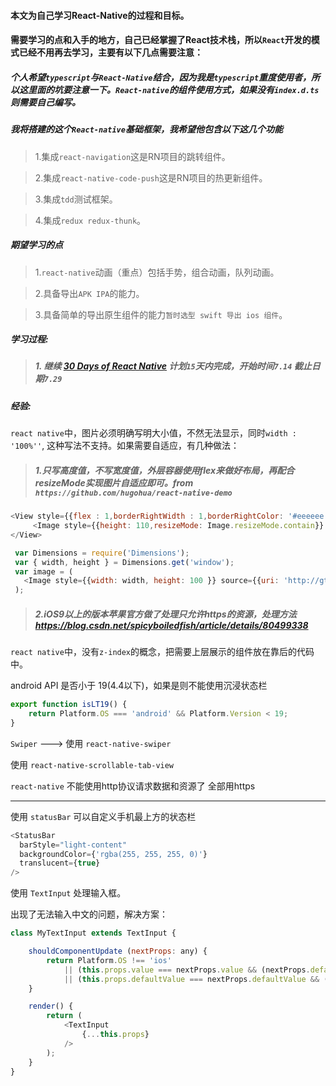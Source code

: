 #### 本文为自己学习React-Native的过程和目标。

#### 需要学习的点和入手的地方，自己已经掌握了React技术栈，所以``React``开发的模式已经不用再去学习，主要有以下几点需要注意：

##### 个人希望``typescript``与``React-Native``结合，因为我是``typescript``重度使用者，所以这里面的坑要注意一下。``React-native``的组件使用方式，如果没有``index.d.ts``则需要自己编写。

##### 我将搭建的这个``React-native``基础框架，我希望他包含以下这几个功能

> 1.集成``react-navigation``这是RN项目的跳转组件。

> 2.集成``react-native-code-push``这是RN项目的热更新组件。

> 3.集成``tdd``测试框架。

> 4.集成``redux redux-thunk``。

##### 期望学习的点

> 1.``react-native``动画（重点）包括手势，组合动画，队列动画。

> 2.具备导出``APK IPA``的能力。

> 3.具备简单的导出原生组件的能力``暂时选型 swift 导出 ios 组件``。

##### 学习过程:

> ##### 1. 继续 [30 Days of React Native](https://github.com/fangwei716/30-days-of-react-native) 计划``15``天内完成，开始时间``7.14`` 截止日期``7.29``

##### 经验:

``react native``中，图片必须明确写明大小值，不然无法显示，同时``width : '100%''``, 这种写法不支持。如果需要自适应，有几种做法：
> ##### 1.只写高度值，不写宽度值，外层容器使用flex来做好布局，再配合resizeMode实现图片自适应即可。from ``https://github.com/hugohua/react-native-demo``

```javascript
<View style={{flex : 1,borderRightWidth : 1,borderRightColor: '#eeeeee'}}>
     <Image style={{height: 110,resizeMode: Image.resizeMode.contain}} source={{uri: 'http://gtms01.alicdn.com/tps/i1/TB1nif8HpXXXXc6XVXXAyLxZVXX-320-188.jpg'}} />
</View>
```

```javascript
 var Dimensions = require('Dimensions');
 var { width, height } = Dimensions.get('window');
 var image = (
   <Image style={{width: width, height: 100 }} source={{uri: 'http://gtms01.alicdn.com/tps/i1/TB1nif8HpXXXXc6XVXXAyLxZVXX-320-188.jpg'}} />
 );
```

> ##### 2.iOS9以上的版本苹果官方做了处理只允许https的资源，处理方法 https://blog.csdn.net/spicyboiledfish/article/details/80499338

``react native``中，没有``z-index``的概念，把需要上层展示的组件放在靠后的代码中。

 android API 是否小于 19(4.4以下)，如果是则不能使用沉浸状态栏

```javascript
export function isLT19() {
    return Platform.OS === 'android' && Platform.Version < 19;
}
```

`Swiper` ---> 使用 `react-native-swiper`

使用 `react-native-scrollable-tab-view`

`react-native` 不能使用http协议请求数据和资源了 全部用https

---

使用 `statusBar` 可以自定义手机最上方的状态栏

```javascript
<StatusBar 
  barStyle="light-content"
  backgroundColor={'rgba(255, 255, 255, 0)'} 
  translucent={true} 
/>
```

使用 ``TextInput`` 处理输入框。

出现了无法输入中文的问题，解决方案：

```javascript
class MyTextInput extends TextInput {

    shouldComponentUpdate (nextProps: any) {
        return Platform.OS !== 'ios'
            || (this.props.value === nextProps.value && (nextProps.defaultValue === undefined || nextProps.defaultValue === '' ))
            || (this.props.defaultValue === nextProps.defaultValue && (nextProps.value === undefined || nextProps.value === '' ));
    }

    render() {
        return (
            <TextInput
                {...this.props}
            />
        );
    }
}
```